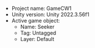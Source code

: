<!-- UNITY CODE ASSIST INSTRUCTIONS START -->
- Project name: GameCW1
- Unity version: Unity 2022.3.56f1
- Active game object:
  - Name: Seeker
  - Tag: Untagged
  - Layer: Default
<!-- UNITY CODE ASSIST INSTRUCTIONS END -->